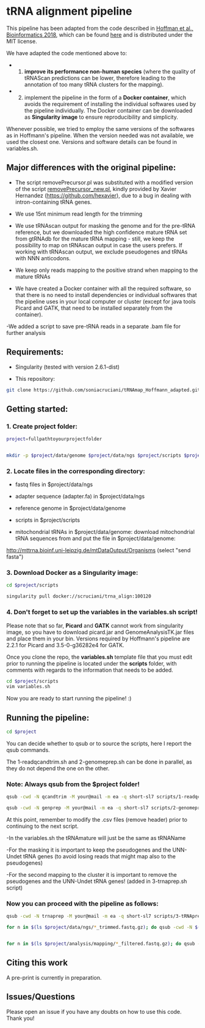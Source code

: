 # tRNA alignment pipeline  

This pipeline has been adapted from the code described in [Hoffman et al., Bioinformatics 2018](https://pubmed.ncbi.nlm.nih.gov/29228294/), which can be found [here](https://github.com/AnneHoffmann/tRNA-read-mapping) and is distributed under the MIT license. 

We have adapted the code mentioned above to:
* 1) **improve its performance non-human species** (where the quality of tRNAScan predictions can be lower, therefore leading to the annotation of too many tRNA clusters for the mapping). 
* 2) implement the pipeline in the form of a **Docker container**, which avoids the requirement of installing the individual softwares used by the pipeline individually. The Docker container can be downloaded as **Singularity image** to ensure reproducibility and simplicity.

Whenever possible, we tried to employ the same versions of the softwares as in Hoffmann's pipeline. When the version needed was not available, we used the closest one. Versions and software details can be found in variables.sh.
 

## Major differences with the original pipeline:

- The script removePrecursor.pl was substituted with a modified version of the script [removePrecursor_new.pl](https://github.com/hexavier/tRNA_mapping/blob/master/removePrecursor.pl), kindly provided by Xavier Hernandez (https://github.com/hexavier), due to a bug in dealing with intron-containing tRNA genes.

- We use 15nt minimum read length for the trimming

- We use tRNAscan output for masking the genome and for the pre-tRNA reference, but we downloaded the high confidence mature tRNA set from gtRNAdb for the mature tRNA mapping - still, we keep the possibility to map on tRNAscan output in case the users prefers. If working with tRNAscan output, we exclude pseudogenes and tRNAs with NNN anticodons.

- We keep only reads mapping to the positive strand when mapping to the mature tRNAs

- We have created a Docker container with all the required software, so that there is no need to install dependencies or individual softwares that the pipeline uses in your local computer or cluster (except for java tools Picard and GATK, that need to be installed separately from the container).

-We added a script to save pre-tRNA reads in a separate .bam file for further analysis

## Requirements:

- Singularity (tested with version 2.6.1-dist)

- This repository: 

```bash
git clone https://github.com/soniacruciani/tRNAmap_Hoffmann_adapted.git
```


## Getting started:

### 1. Create project folder:

```bash
project=fullpathtoyourprojectfolder


mkdir -p $project/data/genome $project/data/ngs $project/scripts $project/analysis
```

### 2. Locate files in the corresponding directory:

- fastq files in $project/data/ngs

- adapter sequence (adapter.fa) in $project/data/ngs

- reference genome in $project/data/genome

- scripts in $project/scripts 

- mitochondrial tRNAs in $project/data/genome: download mitochondrial tRNA sequences from and put the file in $project/data/genome:

http://mttrna.bioinf.uni-leipzig.de/mtDataOutput/Organisms (select "send fasta")



### 3. Download Docker as a Singularity image:

```bash
cd $project/scripts

singularity pull docker://scruciani/trna_align:100120
```

### 4. Don't forget to set up the variables in the variables.sh script!

Please note that so far, **Picard** and **GATK** cannot work from singularity image, so you have to download picard.jar and GenomeAnalysisTK.jar files and place them in your bin. Versions required by Hoffmann's pipeline are 2.2.1 for Picard and 3.5-0-g36282e4 for GATK.

Once you clone the repo, the  **variables.sh** template file that you must edit prior to running the pipeline is located under the **scripts** folder, with comments with regards to the information that needs to be added. 


```bash
cd $project/scripts
vim variables.sh
```

Now you are ready to start running the pipeline! :) 

## Running the pipeline:

```bash
cd $project
```

You can decide whether to qsub or to source the scripts, here I report the qsub commands.

The 1-readqcandtrim.sh and 2-genomeprep.sh can be done in parallel, as they do not depend the one on the other.

### Note: Always qsub from the $project folder!

```bash
qsub -cwd -N qcandtrim -M your@mail -m ea -q short-sl7 scripts/1-readqcandtrim.sh

qsub -cwd -N genprep -M your@mail -m ea -q short-sl7 scripts/2-genomeprep.sh
```

At this point, remember to modify the .csv files (remove header) prior to continuing to the next script.

-In the variables.sh the tRNAmature will just be the same as tRNAName

-For the masking it is important to keep the pseudogenes and the UNN-Undet tRNA genes (to avoid losing reads that might map also to the pseudogenes)

-For the second mapping to the cluster it is important to remove the pseudogenes and the UNN-Undet tRNA genes! (added in 3-trnaprep.sh script)

### Now you can proceed with the pipeline as follows:

```bash
qsub -cwd -N trnaprep -M your@mail -m ea -q short-sl7 scripts/3-tRNAprep.sh

for n in $(ls $project/data/ngs/*_trimmed.fastq.gz); do qsub -cwd -N $(basename $n _trimmed.fastq.gz)_map -M your@mail -m ea -q long-sl7 -pe smp 16 -l virtual_free=80G,h_rt=72:00:00 -v n=$n scripts/4-pre-mapping.sh; done


for n in $(ls $project/analysis/mapping/*_filtered.fastq.gz); do qsub -cwd -N $(basename $n _filtered.fastq.gz)_gatk -M your@mail -m ea -q short-sl7 -pe smp 16 -v n=$n scripts/5-postprocessing.sh; done
```

## Citing this work
A pre-print is currently in preparation.

## Issues/Questions

Please open an issue if you have any doubts on how to use this code. Thank you!


